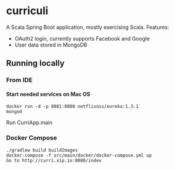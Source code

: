 # curriculi

A Scala Spring Boot application, mostly exercising Scala. Features:
- OAuth2 login, currently supports Facebook and Google
- User data stored in MongoDB 

## Running locally

### From IDE 
#### Start needed services on Mac OS
	docker run -d -p 8081:8080 netflixoss/eureka:1.3.1
	mongod
	
Run CurriApp.main

### Docker Compose

    ./gradlew build buildImages
    docker-compose -f src/main/docker/docker-compose.yml up
    Go to http://curri.xip.io:8080/index
